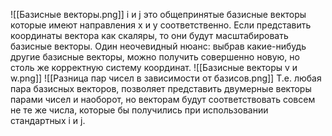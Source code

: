 ![[Базисные векторы.png]]
i и j это общепринятые базисные векторы которые имеют направления x и y соответственно.
Если представить координаты вектора как скаляры, то они будут масштабировать базисные векторы.
Один неочевидный нюанс: выбрав какие-нибудь другие базисные векторы, можно получить совершенно новую, но столь же корректную систему координат. 
![[Базисные векторы v и w.png]]
![[Разница пар чисел в зависимости от базисов.png]]
Т.е. любая пара базисных векторов, позволяет представить двумерные векторы парами чисел и наоборот, но векторам будут соответствовать совсем не те же числа, которые бы получились при использовании стандартных i и j.